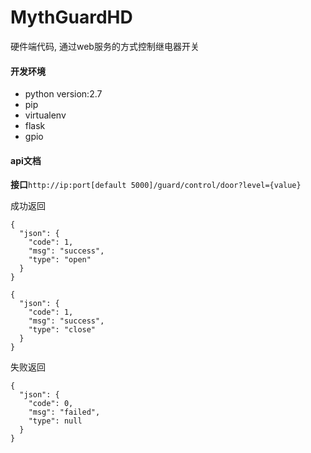 # MythGuardHD
硬件端代码, 通过web服务的方式控制继电器开关


#### 开发环境

- python version:2.7
- pip
- virtualenv
- flask
- gpio


#### api文档

**接口**```http://ip:port[default 5000]/guard/control/door?level={value}```

成功返回
```
{
  "json": {
    "code": 1, 
    "msg": "success", 
    "type": "open"
  }
}
```

```
{
  "json": {
    "code": 1, 
    "msg": "success", 
    "type": "close"
  }
}
```

失败返回
```
{
  "json": {
    "code": 0, 
    "msg": "failed", 
    "type": null
  }
}
```

